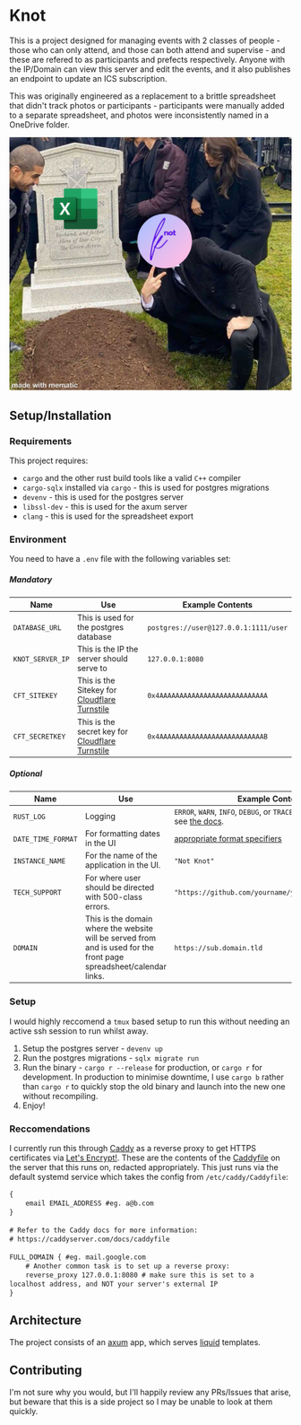 # Knot
This is a project designed for managing events with 2 classes of people - those who can only attend, and those can both attend and supervise - and these are refered to as participants and prefects respectively. Anyone with the IP/Domain can view this server and edit the events, and it also publishes an endpoint to update an ICS subscription.

This was originally engineered as a replacement to a brittle spreadsheet that didn't track photos or participants - participants were manually added to a separate spreadsheet, and photos were inconsistently named in a OneDrive folder.

![excel_ugh.png](excel_ugh.png)

## Setup/Installation

### Requirements
This project requires:
 - `cargo` and the other rust build tools like a valid `C++` compiler
 - `cargo-sqlx` installed via `cargo` - this is used for postgres migrations
 - `devenv` - this is used for the postgres server
 - `libssl-dev` - this is used for the axum server
 - `clang` - this is used for the spreadsheet export

### Environment
You need to have a `.env` file with the following variables set:

##### Mandatory
|Name|Use|Example Contents|
|--|--|--|
|`DATABASE_URL`|This is used for the postgres database|`postgres://user@127.0.0.1:1111/user`|
|`KNOT_SERVER_IP`|This is the IP the server should serve to|`127.0.0.1:8080`|
|`CFT_SITEKEY`|This is the Sitekey for [Cloudflare Turnstile](https://developers.cloudflare.com/turnstile/)|`0x4AAAAAAAAAAAAAAAAAAAAAAAAAAA`|
|`CFT_SECRETKEY`|This is the secret key for [Cloudflare Turnstile](https://developers.cloudflare.com/turnstile/)|`0x4AAAAAAAAAAAAAAAAAAAAAAAAAAB`|


##### Optional
|Name|Use|Example Contents|Default|
|--|--|--|--|
|`RUST_LOG`|Logging|`ERROR`, `WARN`, `INFO`, `DEBUG`, or `TRACE`. For more examples, see [the docs](https://docs.rs/tracing-subscriber/latest/tracing_subscriber/filter/struct.EnvFilter.html#example-syntax).|No logging|
|`DATE_TIME_FORMAT`|For formatting dates in the UI|[appropriate format specifiers](https://docs.rs/chrono/0.4.24/chrono/format/strftime/index.html)|`"%c"`|
|`INSTANCE_NAME`|For the name of the application in the UI.|`"Not Knot"`|`"House Events Manager"`|
|`TECH_SUPPORT`|For where user should be directed with 500-class errors.|`"https://github.com/yourname/yourfork/issues/new"`|`"https://google.com"`|
|`DOMAIN`|This is the domain where the website will be served from and is used for the front page spreadsheet/calendar links.|`https://sub.domain.tld`|N/A|

### Setup
I would highly reccomend a `tmux` based setup to run this without needing an active ssh session to run whilst away.
1) Setup the postgres server - `devenv up`
2) Run the postgres migrations - `sqlx migrate run`
3) Run the binary - `cargo r --release` for production, or `cargo r` for development. In production to minimise downtime, I use `cargo b` rather than `cargo r` to quickly stop the old binary and launch into the new one without recompiling. 
4) Enjoy!

### Reccomendations
I currently run this through [Caddy](https://caddyserver.com/) as a reverse proxy to get HTTPS certificates via [Let's Encrypt!](https://letsencrypt.org/).
These are the contents of the [Caddyfile](https://caddyserver.com/docs/caddyfile) on the server that this runs on, redacted appropriately. This just runs via the default systemd service which takes the config from `/etc/caddy/Caddyfile`:
```
{
    email EMAIL_ADDRESS #eg. a@b.com
}

# Refer to the Caddy docs for more information:
# https://caddyserver.com/docs/caddyfile

FULL_DOMAIN { #eg. mail.google.com
    # Another common task is to set up a reverse proxy:
    reverse_proxy 127.0.0.1:8080 # make sure this is set to a localhost address, and NOT your server's external IP
}
```


## Architecture

The project consists of an [axum](https://lib.rs/axum) app, which serves [liquid](https://shopify.github.io/liquid/) templates.

## Contributing

I'm not sure why you would, but I'll happily review any PRs/Issues that arise, but beware that this is a side project so I may be unable to look at them quickly.
